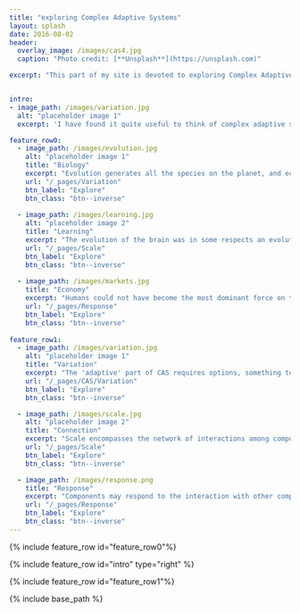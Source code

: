 ```yaml
---
title: "exploring Complex Adaptive Systems"
layout: splash
date: 2016-08-02
header:
  overlay_image: /images/cas4.jpg
  caption: "Photo credit: [**Unsplash**](https://unsplash.com)"

excerpt: "This part of my site is devoted to exploring Complex Adaptive Systems, what they are, how they work, and how one can learn to understand them. I will focus on three iconic examples:"


intro:
- image_path: /images/variation.jpg
  alt: "placeholder image 1"
  excerpt: 'I have found it quite useful to think of complex adaptive systems by applying at least three different lenses to any problem: How is the **variation** of components expressed, what are the scales of **connections** and how do the components **respond** to these interactions. But it is when we put these ingredients together in a stew we get the dynamics of complex adaptive systems. My friend and post-doc host [Simon Levin](https://www.princeton.edu/~slevin/) likes to describe complex adaptive systems as localized interactions that result in selection processes which manifests in patterns at higher levels that in turn determine the nature of the local interactions. Thus, in this website I will explore both the ingrediences of complex adaptive systems as well as the resulting patterns when all processes work in concert'

feature_row0:
  - image_path: /images/evolution.jpg
    alt: "placeholder image 1"
    title: "Biology"
    excerpt: "Evolution generates all the species on the planet, and ecology determines their distribution. These are without doubt the most profound and iconic examples of complex adaptive system"
    url: "/_pages/Variation"
    btn_label: "Explore"
    btn_class: "btn--inverse"
    
  - image_path: /images/learning.jpg
    alt: "placeholder image 2"
    title: "Learning"
    excerpt: "The evolution of the brain was in some respects an evolutionary shortcut as deadly mistakes can be avoided by anticipation and communication. Both the human and artificial intelligence show remarkable CAS characteristics"
    url: "/_pages/Scale"
    btn_label: "Explore"
    btn_class: "btn--inverse"
    
  - image_path: /images/markets.jpg
    title: "Economy"
    excerpt: "Humans could not have become the most dominant force on the planet next to the sun and tectonics, without using markets and economic tools. For this a third place for iconic complex adaptive systems is awarded"
    url: "/_pages/Response"
    btn_label: "Explore"
    btn_class: "btn--inverse"
    
feature_row1:
  - image_path: /images/variation.jpg
    alt: "placeholder image 1"
    title: "Variation"
    excerpt: "The 'adaptive' part of CAS requires options, something to select from, wether it is genes, organisms traits, policies, products etc. Variation, and thus options, is the prerequisite of adaptation."
    url: "/_pages/CAS/Variation"
    btn_label: "Explore"
    btn_class: "btn--inverse"

  - image_path: /images/scale.jpg
    alt: "placeholder image 2"
    title: "Connection"
    excerpt: "Scale encompasses the network of interactions among components in space time and organizational level. Cross-scale interactions are cause of some of the more unexpected dynamics"
    url: "/_pages/Scale"
    btn_label: "Explore"
    btn_class: "btn--inverse"

  - image_path: /images/response.png
    title: "Response"
    excerpt: "Components may respond to the interaction with other components by changing some aspect of their internal system which in turn affect the nature of this components interactions"
    url: "/_pages/Response"
    btn_label: "Explore"
    btn_class: "btn--inverse"
---
```

{% include feature_row id="feature_row0"%}

{% include feature_row id="intro" type="right" %}

{% include feature_row id="feature_row1"%}

{% include base_path %}
